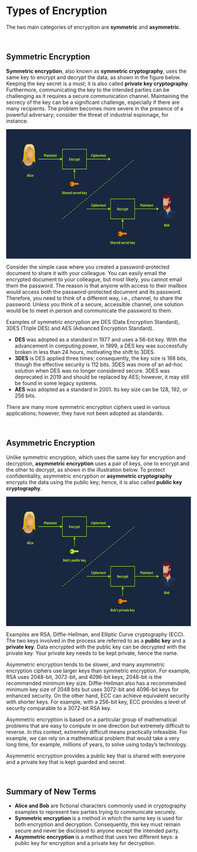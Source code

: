 # Types of Encryption

The two main categories of encryption are **symmetric** and **asymmetric**.

&nbsp;

## Symmetric Encryption

**Symmetric encryption**, also known as **symmetric cryptography**, uses the same key to encrypt and decrypt the data, as shown in the figure below. Keeping the key secret is a must; it is also called **private key cryptography**. Furthermore, communicating the key to the intended parties can be challenging as it requires a secure communication channel. Maintaining the secrecy of the key can be a significant challenge, especially if there are many recipients. The problem becomes more severe in the presence of a powerful adversary; consider the threat of industrial espionage, for instance.

<img src="../../_resources/5f04259cf9bf5b57aed2c476-1725293928434.svg" alt="5f04259cf9bf5b57aed2c476-1725293928434.svg" class="jop-noMdConv" width="640" height="353" style="display: block; margin: 0 auto;">

Consider the simple case where you created a password-protected document to share it with your colleague. You can easily email the encrypted document to your colleague, but most likely, you cannot email them the password. The reason is that anyone with access to their mailbox would access both the password-protected document and its password. Therefore, you need to think of a different way, i.e., channel, to share the password. Unless you think of a secure, accessible channel, one solution would be to meet in person and communicate the password to them.

Examples of symmetric encryption are <span style="color: inherit;">DES</span> (Data Encryption Standard), 3DES (Triple <span style="color: inherit;">DES</span>) and <span style="color: inherit;">AES</span> (Advanced Encryption Standard).

- **<span style="color: inherit;">DES</span>** was adopted as a standard in 1977 and uses a 56-bit key. With the advancement in computing power, in 1999, a <span style="color: inherit;">DES</span> key was successfully broken in less than 24 hours, motivating the shift to 3DES.
- **3DES** is <span style="color: inherit;">DES</span> applied three times; consequently, the key size is 168 bits, though the effective security is 112 bits. 3DES was more of an <span style="color: inherit;">ad</span>\-hoc solution when <span style="color: inherit;">DES</span> was no longer considered secure. 3DES was deprecated in 2019 and should be replaced by <span style="color: inherit;">AES</span>; however, it may still be found in some legacy systems.
- **<span style="color: inherit;">AES</span>** was adopted as a standard in 2001. Its key size can be 128, 192, or 256 bits.

There are many more symmetric encryption ciphers used in various applications; however, they have not been adopted as standards.

&nbsp;

## Asymmetric Encryption

Unlike symmetric encryption, which uses the same key for encryption and decryption, **asymmetric encryption** uses a pair of keys, one to encrypt and the other to decrypt, as shown in the illustration below. To protect confidentiality, asymmetric encryption or **asymmetric cryptography** encrypts the data using the public key; hence, it is also called **public key cryptography**.

<img src="../../_resources/5f04259cf9bf5b57aed2c476-1725293946043.svg" alt="5f04259cf9bf5b57aed2c476-1725293946043.svg" class="jop-noMdConv" width="640" height="353" style="display: block; margin: 0 auto;">

Examples are <span style="color: inherit;">RSA</span>, Diffie-Hellman, and Elliptic Curve cryptography (<span style="color: inherit;">ECC</span>). The two keys involved in the process are referred to as a **public key** and a **private key**. Data encrypted with the public key can be decrypted with the private key. Your private key needs to be kept private, hence the name.

Asymmetric encryption tends to be slower, and many asymmetric encryption ciphers use larger keys than symmetric encryption. For example, <span style="color: inherit;">RSA</span> uses 2048-bit, 3072-bit, and 4096-bit keys; 2048-bit is the recommended minimum key size. Diffie-Hellman also has a recommended minimum key size of 2048 bits but uses 3072-bit and 4096-bit keys for enhanced security. On the other hand, <span style="color: inherit;">ECC</span> can achieve equivalent security with shorter keys. For example, with a 256-bit key, <span style="color: inherit;">ECC</span> provides a level of security comparable to a 3072-bit <span style="color: inherit;">RSA</span> key.

Asymmetric encryption is based on a particular group of mathematical problems that are easy to compute in one direction but extremely difficult to reverse. In this context, extremely difficult means practically infeasible. For example, we can rely on a mathematical problem that would take a very long time, for example, millions of years, to solve using today’s technology.

Asymmetric encryption provides a public key that is shared with everyone and a private key that is kept guarded and secret.

&nbsp;

## Summary of New Terms

- **Alice and Bob** are fictional characters commonly used in cryptography examples to represent two parties trying to communicate securely.
- **Symmetric encryption** is a method in which the same key is used for both encryption and decryption. Consequently, this key must remain secure and never be disclosed to anyone except the intended party.
- **Asymmetric encryption** is a method that uses two different keys: a public key for encryption and a private key for decryption.